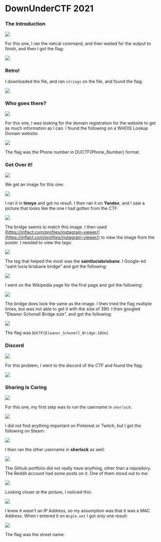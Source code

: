 # DownUnderCTF 2021

### The Introduction

![](../../.gitbook/assets/image%20%28230%29.png)

For this one, I ran the netcat command, and then waited for the output to finish, and then I got the flag:

![](../../.gitbook/assets/image%20%28223%29.png)

### Retro!

I downloaded the file, and ran `strings` on the file, and found the flag:

![](../../.gitbook/assets/image%20%28231%29.png)

### Who goes there?

![](../../.gitbook/assets/image%20%28235%29.png)

For this one, I was looking for the domain registration for the website to get as much information as I can. I found the following on a WHOIS Lookup Domain website:

![](../../.gitbook/assets/image%20%28244%29.png)

The flag was the Phone number in DUCTF{Phone\_Number} format.

### Get Over it!

![](../../.gitbook/assets/image%20%28221%29.png)

We get an image for this one:

![](../../.gitbook/assets/image%20%28243%29.png)

I ran it in **tineye** and got no result. I then ran it on **Yandex**, and I saw a picture that looks like the one I had gotten from the CTF:

![](../../.gitbook/assets/image%20%28250%29.png)

The bridge seems to match this image. I then used [https://inflact.com/profiles/instagram-viewer/](https://inflact.com/profiles/instagram-viewer/) to view the image from the poster. I needed to view the tags:

![](../../.gitbook/assets/image%20%28245%29.png)

The tag that helped the most was the **saintluciabrisbane**. I Google-ed "saint lucia brisbane bridge" and got the following:

![](../../.gitbook/assets/image%20%28234%29.png)

I went on the Wikipedia page for the first page and got the following:

![](../../.gitbook/assets/image%20%28236%29.png)

The bridge does look the same as the image. I then tried the flag multiple times, but was not able to get it with the size of 390. I then googled "Eleanor Schonell Bridge size", and got the following:

![](../../.gitbook/assets/image%20%28228%29.png)

The flag was `DUCTF{Eleanor_Schonell_Bridge-185m}`

### Discord

![](../../.gitbook/assets/image%20%28225%29.png)

For this problem, I went to the discord of the CTF and found the flag:

![](../../.gitbook/assets/image%20%28249%29.png)

### Sharing is Caring

![](../../.gitbook/assets/image%20%28240%29.png)

For this one, my first step was to run the username in `sherlock`:

![](../../.gitbook/assets/image%20%28233%29.png)

I did not find anything important on Pinterest or Twitch, but I got the following on Steam:

![](../../.gitbook/assets/image%20%28216%29.png)

I then ran the other username in **sherlock** as well:

![](../../.gitbook/assets/image%20%28248%29.png)

The Github portfolio did not really have anything, other than a repository. The Reddit account had some posts on it. One of them stood out to me:

![](../../.gitbook/assets/image%20%28222%29.png)

Looking closer at the picture, I noticed this:

![](../../.gitbook/assets/image%20%28218%29.png)

I knew it wasn't an IP Address, so my assumption was that it was a MAC Address. When I entered it on `Wigle.net` I got only one result:

![](../../.gitbook/assets/image%20%28241%29.png)

The flag was the street name.

